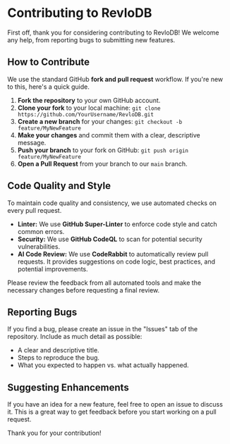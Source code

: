 # Contributing to RevloDB

First off, thank you for considering contributing to RevloDB! We welcome any help, from reporting bugs to submitting new features.

## How to Contribute

We use the standard GitHub **fork and pull request** workflow. If you're new to this, here's a quick guide.

1.  **Fork the repository** to your own GitHub account.
2.  **Clone your fork** to your local machine: `git clone https://github.com/YourUsername/RevloDB.git`
3.  **Create a new branch** for your changes: `git checkout -b feature/MyNewFeature`
4.  **Make your changes** and commit them with a clear, descriptive message.
5.  **Push your branch** to your fork on GitHub: `git push origin feature/MyNewFeature`
6.  **Open a Pull Request** from your branch to our `main` branch.

## Code Quality and Style

To maintain code quality and consistency, we use automated checks on every pull request.

- **Linter:** We use **GitHub Super-Linter** to enforce code style and catch common errors.
- **Security:** We use **GitHub CodeQL** to scan for potential security vulnerabilities.
- **AI Code Review:** We use **CodeRabbit** to automatically review pull requests. It provides suggestions on code logic, best practices, and potential improvements.

Please review the feedback from all automated tools and make the necessary changes before requesting a final review.

## Reporting Bugs

If you find a bug, please create an issue in the "Issues" tab of the repository. Include as much detail as possible:

- A clear and descriptive title.
- Steps to reproduce the bug.
- What you expected to happen vs. what actually happened.

## Suggesting Enhancements

If you have an idea for a new feature, feel free to open an issue to discuss it. This is a great way to get feedback before you start working on a pull request.

Thank you for your contribution!
